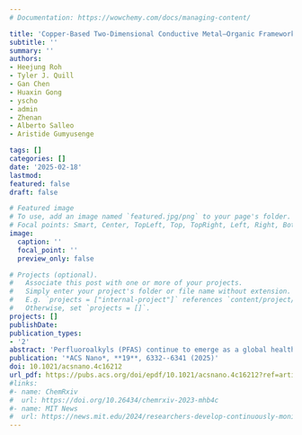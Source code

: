 ```yaml
---
# Documentation: https://wowchemy.com/docs/managing-content/

title: 'Copper-Based Two-Dimensional Conductive Metal–Organic Framework Thin Films for Ultrasensitive Detection of Perfluoroalkyls in Drinking Water'
subtitle: ''
summary: ''
authors:
- Heejung Roh
- Tyler J. Quill
- Gan Chen
- Huaxin Gong
- yscho
- admin
- Zhenan
- Alberto Salleo
- Aristide Gumyusenge

tags: []
categories: []
date: '2025-02-18'
lastmod: 
featured: false
draft: false

# Featured image
# To use, add an image named `featured.jpg/png` to your page's folder.
# Focal points: Smart, Center, TopLeft, Top, TopRight, Left, Right, BottomLeft, Bottom, BottomRight.
image:
  caption: ''
  focal_point: ''
  preview_only: false

# Projects (optional).
#   Associate this post with one or more of your projects.
#   Simply enter your project's folder or file name without extension.
#   E.g. `projects = ["internal-project"]` references `content/project/deep-learning/index.md`.
#   Otherwise, set `projects = []`.
projects: []
publishDate: 
publication_types:
- '2'
abstract: 'Perfluoroalkyls (PFAS) continue to emerge as a global health threat making their effective detection and capture extremely important. Though metal–organic frameworks (MOFs) have stood out as a promising class of porous materials for sensing PFAS, detection limits remain insufficient and a fundamental understanding of detection mechanisms warrants further investigation. Here, we show the use of a 2D conductive MOF film based on copper hexahydroxy triphenylene (Cu-HHTP) to fabricate chemiresistive sensing devices for detecting PFAS in drinking water. We further show ultrasensitive detection using electrochemical impedance spectroscopy. Owing to excellent electrostatic attractions and electrochemical interactions between the copper-based MOF and PFAS, confirmed by high-resolution spectroscopy and theoretical simulations, the MOF-based sensor reported herein exhibits excellent affinity and sensitivity toward perfluorinated acids at concentrations as low as 0.002 ng/L.'
publication: '*ACS Nano*, **19**, 6332--6341 (2025)'
doi: 10.1021/acsnano.4c16212
url_pdf: https://pubs.acs.org/doi/epdf/10.1021/acsnano.4c16212?ref=article_openPDF
#links:
#- name: ChemRxiv
#  url: https://doi.org/10.26434/chemrxiv-2023-mhb4c
#- name: MIT News
#  url: https://news.mit.edu/2024/researchers-develop-continuously-monitoring-toxic-gases-detector-0517
---
```

